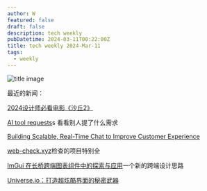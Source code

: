 ```yaml
---
author: W
featured: false
draft: false
description: tech weekly
pubDatetime: 2024-03-11T00:22:00Z
title: tech weekly 2024-Mar-11
tags:
  - weekly
---
```


![title image](https://images.unsplash.com/photo-1709480919018-5e33592a2d8c?q=80&w=2670&auto=format&fit=crop&ixlib=rb-4.0.3&ixid=M3wxMjA3fDB8MHxwaG90by1wYWdlfHx8fGVufDB8fHx8fA%3D%3D)

最近的新闻：

[2024设计师必看电影《沙丘2》](https://mp.weixin.qq.com/s/f9fO6HknKvWdWy9jsBn3KA)

[AI tool requests](https://theresanaiforthat.com/requests/)s 看看别人提了什么需求

[Building Scalable, Real-Time Chat to Improve Customer Experience](https://www.uber.com/en-AU/blog/building-scalable-real-time-chat/)

[web-check.xyz](https://github.com/Lissy93/web-check)检查的项目特别全

[ImGui 在长桥跨端图表组件中的探索与应用](https://mp.weixin.qq.com/s/-_NLEbonjEl1F2kyA0yx_A)一个新的跨端设计思路

[Universe.io：打造超炫酷界面的秘密武器](https://mp.weixin.qq.com/s/po3eurzOM1BCCkv61tTyjg)
